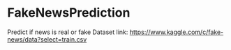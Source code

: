 # FakeNewsPrediction
Predict if news is real or fake
Dataset link: https://www.kaggle.com/c/fake-news/data?select=train.csv
